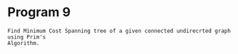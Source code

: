 # Program 9
	Find Minimum Cost Spanning tree of a given connected undirecrted graph using Prim's
	Algorithm.

